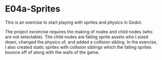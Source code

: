 # E04a-Sprites
This is an exercise to start playing with sprites and physics in Godot.

The project excercise requires the making of nodes and child nodes (who are not selectable). The child nodes are falling sprite assets who I sized down, changed the physics of, and added a collision sibling. In the exercise, I also created static sprites with collision siblings which the falling sprites bounce off of along with the walls of the game. 
